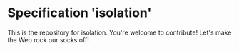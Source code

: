 
# Specification 'isolation'

This is the repository for isolation. You're welcome to contribute! Let's make the Web rock our socks
off!
